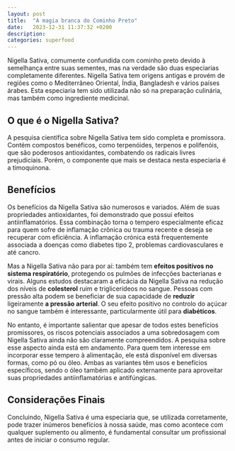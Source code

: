 ```yaml
---
layout: post
title:  "A magia branca do Cominho Preto"
date:   2023-12-31 11:37:32 +0200
description: 
categories: superfood
---
```


Nigella Sativa, comumente confundida com cominho preto devido à semelhança entre suas sementes, mas na verdade são duas 
especiarias completamente diferentes. 
Nigella Sativa tem origens antigas e provém de regiões como o Mediterrâneo Oriental, Índia, Bangladesh e vários 
países árabes. Esta especiaria tem sido utilizada não só na preparação culinária, mas também como ingrediente medicinal.

## O que é o Nigella Sativa?
A pesquisa científica sobre Nigella Sativa tem sido completa e promissora. Contém compostos benéficos, como terpenóides, 
terpenos e polifenóis, que são poderosos antioxidantes, combatendo os radicais livres prejudiciais. 
Porém, o componente que mais se destaca nesta especiaria é a timoquinona.

## Benefícios
Os benefícios da Nigella Sativa são numerosos e variados. Além de suas propriedades antioxidantes, foi demonstrado que 
possui efeitos antiinflamatórios. Essa combinação torna o tempero especialmente eficaz para quem sofre de inflamação 
crônica ou trauma recente e deseja se recuperar com eficiência. A inflamação crónica está frequentemente associada a
doenças como diabetes tipo 2, problemas cardiovasculares e até cancro. 

Mas a Nigella Sativa não para por aí: também tem  **efeitos positivos no sistema respiratório**, protegendo os pulmões de 
infecções bacterianas e virais.
Alguns estudos destacaram a eficácia da Nigella Sativa na redução dos níveis de **colesterol** ruim e triglicerídeos no sangue. 
Pessoas com pressão alta podem se beneficiar de sua capacidade de **reduzir** ligeiramente **a pressão arterial**. 
O seu efeito positivo no controlo do açúcar no sangue também é interessante, particularmente útil para **diabéticos**.

No entanto, é importante salientar que apesar de todos estes benefícios promissores, os riscos potenciais associados a 
uma sobredosagem com Nigella Sativa ainda não são claramente compreendidos. A pesquisa sobre esse aspecto ainda está em andamento.
Para quem tem interesse em incorporar esse tempero à alimentação, ele está disponível em diversas formas, como pó ou óleo. 
Ambas as variantes têm usos e benefícios específicos, sendo o óleo também aplicado externamente para aproveitar suas 
propriedades antiinflamatórias e antifúngicas.



## Considerações Finais
Concluindo, Nigella Sativa é uma especiaria que, se utilizada corretamente, pode trazer inúmeros benefícios à nossa saúde, 
mas como acontece com qualquer suplemento ou alimento, é fundamental consultar um profissional antes de iniciar o consumo regular.



